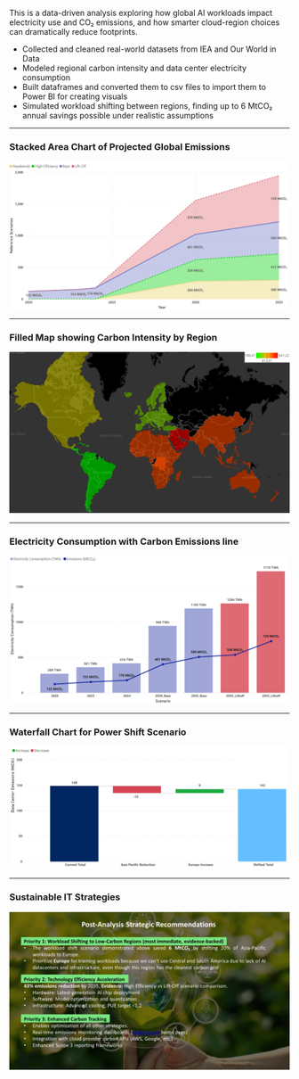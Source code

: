 This is a data-driven analysis exploring how global AI workloads impact electricity use and CO₂ emissions, and how smarter cloud-region choices can dramatically reduce footprints. 

- Collected and cleaned real-world datasets from IEA and Our World in Data
- Modeled regional carbon intensity and data center electricity consumption
- Built dataframes and converted them to csv files to import them to Power BI for creating visuals
- Simulated workload shifting between regions, finding up to 6 MtCO₂ annual savings possible under realistic assumptions

---
### Stacked Area Chart of Projected Global Emissions
![alttext](visualizations/stacked_area_chart.png)

---
### Filled Map showing Carbon Intensity by Region
![alttext](visualizations/filled_map.png)

---
### Electricity Consumption with Carbon Emissions line 
![alttext](visualizations/elec_emissions_liftoff.png)

---
### Waterfall Chart for Power Shift Scenario
![alttext](visualizations/waterfall_chart.png)

---
### Sustainable IT Strategies
![alttext](visualizations/strategies.png)

